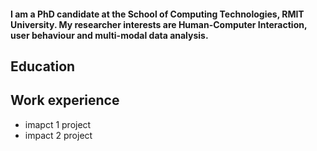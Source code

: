 
#### I am a PhD candidate at the School of Computing Technologies, RMIT University. My researcher interests are Human-Computer Interaction, user behaviour and multi-modal data analysis.

## Education


## Work experience
- imapct 1 project
- impact 2 project

  
